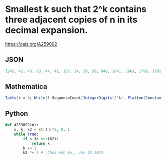 # Smallest k such that 2^k contains three adjacent copies of n in its decimal expansion\.
https://oeis.org/A259092
## JSON
```JSON
[242, 42, 43, 83, 44, 41, 157, 24, 39, 50, 949, 1841, 3661, 1798, 1701, 1161, 1806, 391, 1890, 2053, 950, 1164, 2354, 1807, 3816, 1800, 1799, 818, 1702, 2115, 904, 1798, 1807, 2270, 392, 1699, 3022, 394, 2054, 1758, 1804, 2300, 2720, 2403, 3396, 1133, 1808, 3820]
```
## Mathematica
```Mathematica
Table[k = 0; While[! SequenceCount[IntegerDigits[2^k], Flatten[ConstantArray[IntegerDigits[n], 3]]] > 0, k++]; k, {n, 0, 50}] (* _Robert Price_, May 17 2019 *)
```
## Python
```Python
def A259092(n):
    s, k, k2 = str(n)*3, 0, 1
    while True:
        if s in str(k2):
            return k
        k += 1
        k2 *= 2 # _Chai Wah Wu_, Jun 18 2015
```
